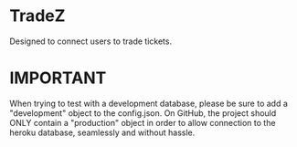 # TradeZ
Designed to connect users to trade tickets.

# IMPORTANT
When trying to test with a development database, please be sure to add a "development" object to the config.json. On GitHub, the project should ONLY contain a "production" object in order to allow connection to the heroku database, seamlessly and without hassle.